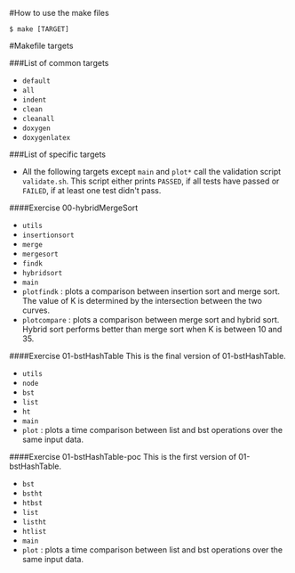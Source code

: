 #How to use the make files
```
$ make [TARGET]
```

#Makefile targets

###List of common targets
- `default`
- `all`
- `indent`
- `clean`
- `cleanall`
- `doxygen`
- `doxygenlatex`

###List of specific targets

- All the following targets except `main` and `plot*` call the validation 
  script `validate.sh`. This script either prints `PASSED`, if all tests have 
  passed or `FAILED`, if at least one test didn't pass.

####Exercise 00-hybridMergeSort
- `utils`
- `insertionsort`
- `merge`
- `mergesort`
- `findk`
- `hybridsort`
- `main`
- `plotfindk` : plots a comparison between insertion sort and merge sort. The 
  value of K is determined by the intersection between the two curves.
- `plotcompare` : plots a comparison between merge sort and hybrid sort. Hybrid 
  sort performs better than merge sort when K is between 10 and 35.

####Exercise 01-bstHashTable
This is the final version of 01-bstHashTable.
- `utils`
- `node`
- `bst`
- `list`
- `ht`
- `main`
- `plot` : plots a time comparison between list and bst operations over the 
  same input data.

####Exercise 01-bstHashTable-poc
This is the first version of 01-bstHashTable.
- `bst`
- `bstht`
- `htbst`
- `list`
- `listht`
- `htlist`
- `main`
- `plot` : plots a time comparison between list and bst operations over the 
  same input data.

